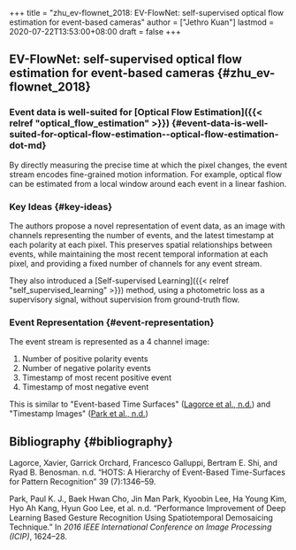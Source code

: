 +++
title = "zhu_ev-flownet_2018: EV-FlowNet: self-supervised optical flow estimation for event-based cameras"
author = ["Jethro Kuan"]
lastmod = 2020-07-22T13:53:00+08:00
draft = false
+++

## EV-FlowNet: self-supervised optical flow estimation for event-based cameras {#zhu_ev-flownet_2018}


### Event data is well-suited for [Optical Flow Estimation]({{< relref "optical_flow_estimation" >}}) {#event-data-is-well-suited-for-optical-flow-estimation--optical-flow-estimation-dot-md}

By directly measuring the precise time at which the pixel changes, the event stream encodes fine-grained motion information. For example, optical flow can be estimated from a local window around each event in a linear fashion.


### Key Ideas {#key-ideas}

The authors propose a novel representation of event data, as an image with
channels representing the number of events, and the latest timestamp at each
polarity at each pixel. This preserves spatial relationships between events,
while maintaining the most recent temporal information at each pixel, and
providing a fixed number of channels for any event stream.

They also introduced a [Self-supervised Learning]({{< relref "self_supervised_learning" >}}) method, using a photometric loss
as a supervisory signal, without supervision from ground-truth flow.


### Event Representation {#event-representation}

The event stream is represented as a 4 channel image:

1.  Number of positive polarity events
2.  Number of negative polarity events
3.  Timestamp of most recent positive event
4.  Timestamp of most negative event

This is similar to "Event-based Time Surfaces" ([Lagorce et al., n.d.](#org86d831f)) and "Timestamp Images" ([Park et al., n.d.](#org2b05e42))


## Bibliography {#bibliography}

<a id="org86d831f"></a>Lagorce, Xavier, Garrick Orchard, Francesco Galluppi, Bertram E. Shi, and Ryad B. Benosman. n.d. “HOTS: A Hierarchy of Event-Based Time-Surfaces for Pattern Recognition” 39 (7):1346–59.

<a id="org2b05e42"></a>Park, Paul K. J., Baek Hwan Cho, Jin Man Park, Kyoobin Lee, Ha Young Kim, Hyo Ah Kang, Hyun Goo Lee, et al. n.d. “Performance Improvement of Deep Learning Based Gesture Recognition Using Spatiotemporal Demosaicing Technique.” In _2016 IEEE International Conference on Image Processing (ICIP)_, 1624–28.

